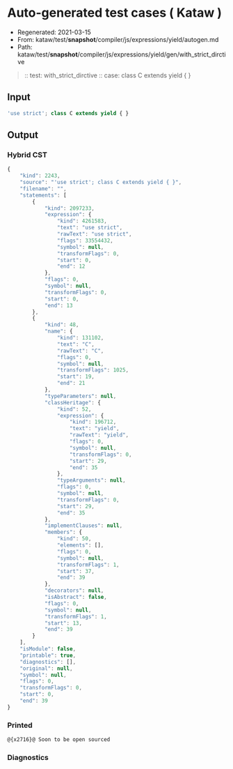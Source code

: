 # Auto-generated test cases ( Kataw )
- Regenerated: 2021-03-15
- From: kataw/test/__snapshot__/compiler/js/expressions/yield/autogen.md
- Path: kataw/test/__snapshot__/compiler/js/expressions/yield/gen/with_strict_dirctive
> :: test: with_strict_dirctive
> :: case: class C extends yield { }
## Input

`````js
'use strict'; class C extends yield { }
`````

## Output

### Hybrid CST

```javascript
{
    "kind": 2243,
    "source": "'use strict'; class C extends yield { }",
    "filename": "",
    "statements": [
        {
            "kind": 2097233,
            "expression": {
                "kind": 4261583,
                "text": "use strict",
                "rawText": "use strict",
                "flags": 33554432,
                "symbol": null,
                "transformFlags": 0,
                "start": 0,
                "end": 12
            },
            "flags": 0,
            "symbol": null,
            "transformFlags": 0,
            "start": 0,
            "end": 13
        },
        {
            "kind": 48,
            "name": {
                "kind": 131102,
                "text": "C",
                "rawText": "C",
                "flags": 0,
                "symbol": null,
                "transformFlags": 1025,
                "start": 19,
                "end": 21
            },
            "typeParameters": null,
            "classHeritage": {
                "kind": 52,
                "expression": {
                    "kind": 196712,
                    "text": "yield",
                    "rawText": "yield",
                    "flags": 0,
                    "symbol": null,
                    "transformFlags": 0,
                    "start": 29,
                    "end": 35
                },
                "typeArguments": null,
                "flags": 0,
                "symbol": null,
                "transformFlags": 0,
                "start": 29,
                "end": 35
            },
            "implementClauses": null,
            "members": {
                "kind": 50,
                "elements": [],
                "flags": 0,
                "symbol": null,
                "transformFlags": 1,
                "start": 37,
                "end": 39
            },
            "decorators": null,
            "isAbstract": false,
            "flags": 0,
            "symbol": null,
            "transformFlags": 1,
            "start": 13,
            "end": 39
        }
    ],
    "isModule": false,
    "printable": true,
    "diagnostics": [],
    "original": null,
    "symbol": null,
    "flags": 0,
    "transformFlags": 0,
    "start": 0,
    "end": 39
}
```

### Printed

```javascript
@{x2716}@ Soon to be open sourced
```

### Diagnostics

```javascript

```

